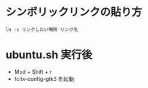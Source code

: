 # シンボリックリンクの貼り方
```
ln -s リンクしたい場所 リンク名
```
# ubuntu.sh 実行後
- Mod + Shift + r
- fcitx-config-gtk3 を起動
